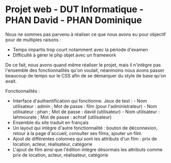 # Projet web - DUT Informatique - PHAN David - PHAN Dominique

Nous ne sommes pas parvenu à réaliser ce que nous avons eu pour objectif pour de multiples raisons :

  - Temps impartis trop court notamment avec la période d'examen
  - Difficulté à gérer le php objet avec un framework

De ce fait, nous avons quand même réaliser le projet, mais il n'intègre pas l'ensemble des fonctionnalités qu'on voulait, néanmoins nous avons passer beaucoup de temps sur le CSS afin de se démarquer du style de base qu'on avait.

Fonctionnalités : 

  - Interface d'authentification qui fonctionne. Jeux de test : - Nom utilisateur : admin ; Mot de passe : film (pour l'administrateur)
                                                                - Nom utilisateur : phan ; Mot de passe : david (utilisateur)
                                                                - Nom utilisateur : lahmourate ; Mot de passe : achraf (utilisateur)
  - Ensemble du site traduit en français
  - Un layout qui intègre d'autre fonctionnalité : bouton de déconnexion, retour à la page d'accueil, consulter ses films, ajouter un film
  - Ajout de différentes colonnes qui sont les attributs d'un film : prix de location, acteur, réalisateur, catégorie
  - L'ajout de film ainsi que l'édition intègre désormais les attributs comme prix de location, acteur, réalisateur, catégorie
